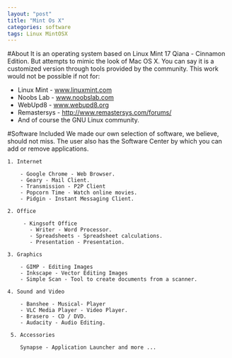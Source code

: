 ```yaml
---
layout: "post"
title: "Mint Os X"
categories: software
tags: Linux MintOSX
---
```

#About
It is an operating system based on Linux Mint 17 Qiana - Cinnamon Edition. But attempts to mimic the look of Mac OS X.
You can say it is a customized version through tools provided by the community.
This work would not be possible if not for:

   - Linux Mint - www.linuxmint.com
   - Noobs Lab - www.noobslab.com
   - WebUpd8 - www.webupd8.org
   - Remastersys - http://www.remastersys.com/forums/
   - And of course the GNU Linux community. 

#Software Included
We made our own selection of software, we believe, should not miss. The user also has the Software Center by which you can add or remove applications.

    1. Internet 

        - Google Chrome - Web Browser.
        - Geary - Mail Client.
        - Transmission - P2P Client
        - Popcorn Time - Watch online movies.
        - Pidgin - Instant Messaging Client. 

    2. Office 

         - Kingsoft Office
           - Writer - Word Processor.
           - Spreadsheets - Spreadsheet calculations.
           - Presentation - Presentation. 

    3. Graphics 

        - GIMP - Editing Images
        - Inkscape - Vector Editing Images
        - Simple Scan - Tool to create documents from a scanner. 

    4. Sound and Video 

        - Banshee - Musical- Player
        - VLC Media Player - Video Player.
        - Brasero - CD / DVD.
        - Audacity - Audio Editing. 

     5. Accessories 

        Synapse - Application Launcher and more ... 
